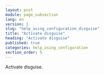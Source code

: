 ```yaml
---
layout: post
module: page_subsection
lang: en
version: 1
slug: "help_using_configuration_disguise"
title: "Activate disguise"
heading: "Activate disguise"
published: true
categories: help_using_configuration
section_order: 5
---
```


Activate disguise.
